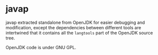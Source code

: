 javap
=====

javap extracted standalone from OpenJDK for easier debugging and modification, except the dependencies between
different tools are intertwined that it contains all the `langtools` part of the OpenJDK source tree.

OpenJDK code is under GNU GPL.
